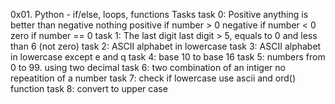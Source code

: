 0x01. Python - if/else, loops, functions
Tasks
task 0: Positive anything is better than negative nothing
	positive if number > 0
	negative if number < 0
	zero if number == 0
task 1: The last digit 
	last digit > 5, equals to 0 and less than 6 (not zero)
task 2: ASCII alphabet in lowercase
task 3: ASCII alphabet in lowercase except e and q
task 4: base 10 to base 16
task 5:  numbers from 0 to 99.
	using two decimal
task 6: two combination of an intiger
	no repeatition of a number
task 7: check if lowercase
	use ascii and ord() function
task 8: convert to upper case
